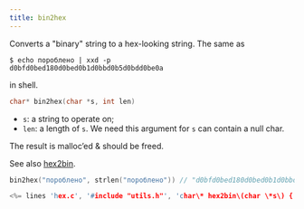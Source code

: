 ```yaml
---
title: bin2hex
---
```


Converts a "binary" string to a hex-looking string. The same as

~~~
$ echo пороблено | xxd -p
d0bfd0bed180d0bed0b1d0bbd0b5d0bdd0be0a
~~~

in shell.

```c
char* bin2hex(char *s, int len)
```

* `s`: a string to operate on;
* `len`: a length of `s`. We need this argument for `s` can contain a
  null char.

The result is malloc’ed & should be freed.

See also [hex2bin](#hex2bin).

```c
bin2hex("пороблено", strlen("пороблено")) // "d0bfd0bed180d0bed0b1d0bbd0b5d0bdd0be"
```

```c
<%= lines 'hex.c', '#include "utils.h"', 'char\* hex2bin\(char \*s\) {' %>
```
